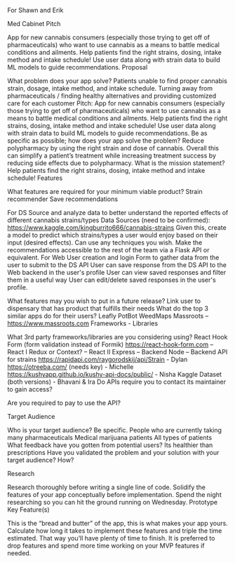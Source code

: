 For Shawn and Erik

Med Cabinet
Pitch

App for new cannabis consumers (especially those trying to get off of pharmaceuticals) who want to use cannabis as a means to battle medical conditions and ailments. Help patients find the right strains, dosing, intake method and intake schedule! Use user data along with strain data to build ML models to guide recommendations.
Proposal

What problem does your app solve?
Patients unable to find proper cannabis strain, dosage, intake method, and intake schedule.
Turning away from pharmaceuticals / finding healthy alternatives and providing customized care for each customer
Pitch: App for new cannabis consumers (especially those trying to get off of pharmaceuticals) who want to use cannabis as a means to battle medical conditions and ailments. Help patients find the right strains, dosing, intake method and intake schedule! Use user data along with strain data to build ML models to guide recommendations.
Be as specific as possible; how does your app solve the problem?
Reduce polypharmacy by using the right strain and dose of cannabis. Overall this can simplify a patient’s treatment while increasing treatment success by reducing side effects due to polypharmacy.
What is the mission statement?
Help patients find the right strains, dosing, intake method and intake schedule!
Features

What features are required for your minimum viable product?
Strain recommender
Save recommendations

For DS
Source and analyze data to better understand the reported effects of different cannabis strains/types
Data Sources (need to be confirmed):
https://www.kaggle.com/kingburrito666/cannabis-strains
Given this, create a model to predict which strains/types a user would enjoy based on their input (desired effects). Can use any techniques you wish.
Make the recommendations accessible to the rest of the team via a Flask API or equivalent.
For Web
User creation and login
Form to gather data from the user to submit to the DS API
User can save response from the DS API to the Web backend in the user's profile
User can view saved responses and filter them in a useful way
User can edit/delete saved responses in the user's profile.

What features may you wish to put in a future release?
Link user to dispensary that has product that fulfills their needs
What do the top 3 similar apps do for their users?
Leafly
PotBot
WeedMaps
Massroots – https://www.massroots.com
Frameworks - Libraries

What 3rd party frameworks/libraries are you considering using?
React Hook Form (form validation instead of Formik) https://react-hook-form.com – React I
Redux or Context? – React II
Express – Backend
Node – Backend
API for strains
https://rapidapi.com/raygorodskij/api/Strain - Dylan
https://otreeba.com/ (needs key) - Michelle
https://kushyapp.github.io/kushy-api-docs/public/ - Nisha
Kaggle Dataset (both versions) - Bhavani & Ira
Do APIs require you to contact its maintainer to gain access?

Are you required to pay to use the API?

Target Audience

Who is your target audience? Be specific.
People who are currently taking many pharmaceuticals
Medical marijuana patients
All types of patients
What feedback have you gotten from potential users?
Its healthier than prescriptions
Have you validated the problem and your solution with your target audience? How?

Research

Research thoroughly before writing a single line of code. Solidify the features of your app conceptually before implementation. Spend the night researching so you can hit the ground running on Wednesday.
Prototype Key Feature(s)

This is the “bread and butter” of the app, this is what makes your app yours. Calculate how long it takes to implement these features and triple the time estimated. That way you’ll have plenty of time to finish. It is preferred to drop features and spend more time working on your MVP features if needed.
